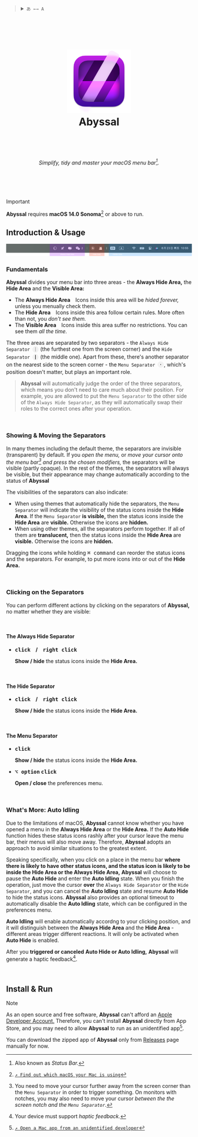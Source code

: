 <blockquote>
  <details>
    <summary>
      <code>あ ←→ A</code>
    </summary>
    <!--Head-->
    &emsp;&ensp;<sub><b>Abyssal</b> supports the following languages. <a href="/Docs/ADD_A_LOCALIZATION.md"><code>↗ Add a localization</code></a></sub>
    <br />
    <!--Body-->
    <br />
    &emsp;&ensp;English
    <br />
    &emsp;&ensp;<a href="/Docs/简体中文.md">简体中文</a>
  </details>
</blockquote>

### <div><!--Empty Lines--><br /><br /></div>

# <p align="center"><img width="172" src="/Abyssal/Assets.xcassets/AppIcon.appiconset/icon_512x512@2x@2x.png?raw=true" /><br />Abyssal</p><br />

###### <p align="center">Simplify, tidy and master your macOS menu bar[^menu_bar].</p>

[^menu_bar]: Also known as _Status Bar._

### <div><!--Empty Lines--><br /><br /></div>

> [!IMPORTANT]
> 
> **Abyssal** requires **macOS 14.0 Sonoma**[^check_your_macos_version] or above to run.

[^check_your_macos_version]: [`↗ Find out which macOS your Mac is using`](https://support.apple.com/en-us/HT201260)

## Introduction & Usage

<div align="center">
  <img width="700" src="/Docs/Contents/English/Overview.png?raw=true" />
</div>

### Fundamentals

**Abyssal** divides your menu bar into three areas - the **Always Hide Area,** the **Hide Area** and the **Visible Area:**

- The **Always Hide Area**&emsp;Icons inside this area will be _hided forever,_ unless you menually check them.
- The **Hide Area**&emsp;Icons inside this area follow certain rules. More often than not, you _don't see them._
- The **Visible Area**&emsp;Icons inside this area suffer no restrictions. You can see them _all the time._

The three areas are separated by two separators - the `Always Hide Separator`&ensp;<sub><picture><source media="(prefers-color-scheme: dark)" srcset="/Docs/Contents/Icons/Dark/DottedLine.png?raw=true" /><img height="17" src="/Docs/Contents/Icons/Light/DottedLine.png?raw=true" /></picture></sub> (the furthest one from the screen corner) and the `Hide Separator`&ensp;<sub><picture><source media="(prefers-color-scheme: dark)" srcset="/Docs/Contents/Icons/Dark/Line.png?raw=true" /><img height="17" src="/Docs/Contents/Icons/Light/Line.png?raw=true" /></picture></sub> (the middle one). Apart from these, there's another separator on the nearest side to the screen corner - the `Menu Separator`&ensp;<sub><picture><source media="(prefers-color-scheme: dark)" srcset="/Docs/Contents/Icons/Dark/Dot.png?raw=true" /><img height="17" src="/Docs/Contents/Icons/Light/Dot.png?raw=true" /></picture></sub>, which's position doesn't matter, but plays an important role.

> **Abyssal** will automatically judge the order of the three separators, which means you don't need to care much about their position. For example, you are allowed to put the `Menu Separator` to the other side of the `Always Hide Separator`, as they will automatically swap their roles to the correct ones after your operation.

<br />

### Showing & Moving the Separators

In many themes including the default theme, the separators are invisible (transparent) by default. If you _open the menu,_ or _move your cursor onto the menu bar[^cursor_onto_status_bar] and press the chosen modifiers,_ the separators will be visible (partly opaque). In the rest of the themes, the separators will always be visible, but their appearance may change automatically according to the status of **Abyssal**

The visibilities of the separators can also indicate:

- When using themes that automatically hide the separators, the `Menu Separator` will indicate the visibility of the status icons inside the **Hide Area**. If the `Menu Separator` **is visible,** then the status icons inside the **Hide Area** are **visible.** Otherwise the icons are **hidden.**
- When using other themes, all the separators perform together. If all of them are **translucent,** then the status icons inside the **Hide Area** are **visible.** Otherwise the icons are **hidden.**

[^cursor_onto_status_bar]: You need to move your cursor further away from the screen corner than the `Menu Separator` in order to trigger something. On monitors with notches, you may also need to move your cursor _between the the screen notch and the `Menu Separator`._

Dragging the icons while holding <kbd>⌘ command</kbd> can reorder the status icons and the separators. For example, to put more icons into or out of the **Hide Area.**

<br />

### Clicking on the Separators

You can perform different actions by clicking on the separators of **Abyssal,** no matter whether they are visible:

<br />

#### The Always Hide Separator

- **<kbd>click</kbd>&emsp;/&emsp;<kbd>right click</kbd>**

  **Show / hide** the status icons inside the **Hide Area.**

<br />

#### The Hide Separator

- **<kbd>click</kbd>&emsp;/&emsp;<kbd>right click</kbd>**

  **Show / hide** the status icons inside the **Hide Area.**

<br />

#### The Menu Separator

- **<kbd>click</kbd>**

  **Show / hide** the status icons inside the **Hide Area.**

- **<kbd>⌥ option</kbd> <kbd>click</kbd>**

  **Open / close** the preferences menu.

<br />

### What's More: Auto Idling

Due to the limitations of macOS, **Abyssal** cannot know whether you have opened a menu in the **Always Hide Area** or the **Hide Area.** If the **Auto Hide** function hides these status icons rashly after your cursor leave the menu bar, their menus will also move away. Therefore, **Abyssal** adopts an approach to avoid similar situations to the greatest extent.

Speaking specifically, when you click on a place in the menu bar **where there is likely to have other status icons, and the status icon is likely to be inside the Hide Area or the Always Hide Area,** **Abyssal** will choose to pause the **Auto Hide** and enter the **Auto Idling** state. When you finish the operation, just move the cursor **over** the `Always Hide Separator` or the `Hide Separator`, and you can cancel the **Auto Idling** state and resume **Auto Hide** to hide the status icons. **Abyssal** also provides an optional timeout to automatically disable the **Auto Idling** state, which can be configured in the preferences menu.

**Auto Idling** will enable automatically accordng to your clicking position, and it will distinguish between the **Always Hide Area** and the **Hide Area** - different areas trigger different reactions. It will only be activated when **Auto Hide** is enabled.

After you **triggered or canceled** **Auto Hide or Auto Idling,** **Abyssal** will generate a haptic feedback[^haptic_feedback_support_needed].

[^haptic_feedback_support_needed]: Your device must support _haptic feedback._

<br />

## Install & Run

> [!NOTE]
> 
> As an open source and free software, **Abyssal** can't afford an [Apple Developer Account.](https://developer.apple.com/help/account) Therefore, you can't install **Abyssal** directly from App Store, and you may need to allow **Abyssal** to run as an unidentified app[^open_as_unidentified].
>
> You can download the zipped app of **Abyssal** only from [Releases](https://github.com?KrLite/Abyssal/releases) page manually for now.

[^open_as_unidentified]: [`↗ Open a Mac app from an unidentified developer`](https://support.apple.com/guide/mac-help/mh40616/mac)
